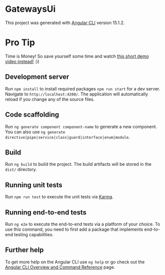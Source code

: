# GatewaysUi

This project was generated with [Angular CLI](https://github.com/angular/angular-cli) version 15.1.2.

# Pro Tip

Time is Money! So save yourself some time and watch [this short demo video instead!](https://www.loom.com/share/9fe19fdd5b99480098d8e150caae6956) :))

## Development server

Run `npm install` to install required packages `npm run start` for a dev server. Navigate to `http://localhost:4200/`. The application will automatically reload if you change any of the source files.

## Code scaffolding

Run `ng generate component component-name` to generate a new component. You can also use `ng generate directive|pipe|service|class|guard|interface|enum|module`.

## Build

Run `ng build` to build the project. The build artifacts will be stored in the `dist/` directory.

## Running unit tests

Run `npm run test` to execute the unit tests via [Karma](https://karma-runner.github.io).

## Running end-to-end tests

Run `ng e2e` to execute the end-to-end tests via a platform of your choice. To use this command, you need to first add a package that implements end-to-end testing capabilities.

## Further help

To get more help on the Angular CLI use `ng help` or go check out the [Angular CLI Overview and Command Reference](https://angular.io/cli) page.
